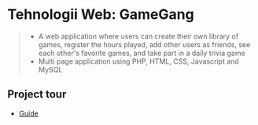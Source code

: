 # Tehnologii Web: GameGang
> * A web application where users can create their own library of games, register the hours played, add other users as friends, see each other's favorite games, and take part in a daily trivia game
> * Multi page application using PHP, HTML, CSS, Javascript and MySQL
## Project tour
* [Guide](https://htmlpreview.github.io/?https://github.com/vladbulhac/GameGang/blob/master/GameGang/Project/guide.html)
